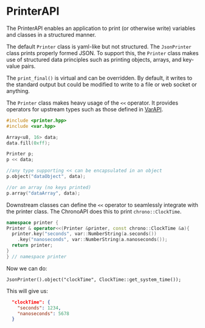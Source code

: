 # PrinterAPI

The PrinterAPI enables an application to print (or otherwise write) variables and classes in a structured manner.

The default `Printer` class is yaml-like but not structured. The `JsonPrinter` class prints properly formed JSON. To support this, the `Printer` class makes use of structured data principles such as printing objects, arrays, and key-value pairs.

The `print_final()` is virtual and can be overridden. By default, it writes to the standard output but could be modified to write to a file or web socket or anything.

The `Printer` class makes heavy usage of the `<<` operator. It provides operators for upstream types such as those defined in [VarAPI]().

```c++
#include <printer.hpp>
#include <var.hpp>

Array<u8, 16> data;
data.fill(0xff);

Printer p;
p << data;

//any type supporting << can be encapsulated in an object
p.object("dataObject", data);

//or an array (no keys printed)
p.array("dataArray", data);
```

Downstream classes can define the `<<` operator to seamlessly integrate with the printer class.  The ChronoAPI does this to print `chrono::ClockTime`.

```c++
namespace printer {
Printer & operator<<(Printer &printer, const chrono::ClockTime &a){
  printer.key("seconds", var::NumberString(a.seconds())
    .key("nanoseconds", var::NumberString(a.nanoseconds());
  return printer;
}
} // namespace printer
```

Now we can do:

```
JsonPrinter().object("clockTime", ClockTime::get_system_time());
```

This will give us:

```json
  "clockTime": {
    "seconds": 1234,
    "nanoseconds": 5678
  }
```
